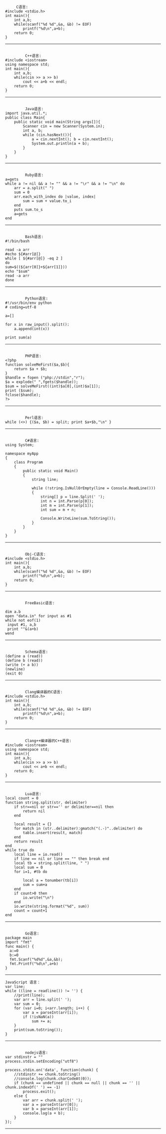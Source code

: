 ```
	 C语言:
#include <stdio.h>
int main(){
    int a,b;
    while(scanf("%d %d",&a, &b) != EOF)
        printf("%d\n",a+b);
	return 0;
}

```
------------------------------
```

		 C++语言:
#include <iostream>
using namespace std;
int main(){
    int a,b;
    while(cin >> a >> b)
        cout << a+b << endl;
	return 0;
}
```
------------------------------
```

		 Java语言:
import java.util.*;
public class Main{
	public static void main(String args[]){
		Scanner cin = new Scanner(System.in);
		int a, b;
		while (cin.hasNext()){
			a = cin.nextInt(); b = cin.nextInt();
			System.out.println(a + b);
		}
	}
}
```
------------------------------
```

		 Ruby语言:
a=gets
while a != nil && a != "" && a != "\r" && a != "\n" do
	arr = a.split(" ")
	sum = 0
	arr.each_with_index do |value, index|
		sum = sum + value.to_i
	end
	puts sum.to_s
	a=gets
end
```
------------------------------
```

		 Bash语言:
#!/bin/bash

read -a arr
#echo ${#arr[@]}
while [ ${#arr[@]} -eq 2 ]
do
sum=$((${arr[0]}+${arr[1]}))
echo "$sum"
read -a arr
done
```
------------------------------
```

		 Python语言:
#!/usr/bin/env python  
# coding=utf-8  
  
a=[]  
  
for x in raw_input().split():  
    a.append(int(x))  
  
print sum(a)
```
------------------------------
```

		 PHP语言:
<?php
function solveMeFirst($a,$b){
    return $a + $b;
}
$handle = fopen ("php://stdin","r");
$a = explode(" ",fgets($handle));
$sum = solveMeFirst((int)$a[0],(int)$a[1]);
print ($sum);
fclose($handle);
?>
```
------------------------------
```

		 Perl语言:
while (<>) {($a, $b) = split; print $a+$b,"\n" }
```
------------------------------
```

		 C#语言:
using System;

namespace myApp
{
    class Program
    {
        public static void Main()
        {
            string line;
            
            while (!string.IsNullOrEmpty(line = Console.ReadLine()))
            {
                string[] p = line.Split(' ');
                int n = int.Parse(p[0]);
                int m = int.Parse(p[1]);
                int sum = m + n;
                   
                Console.WriteLine(sum.ToString());
            }
        }
    }
}
```
------------------------------
```

		 Obj-C语言:
#include <stdio.h>
int main(){
    int a,b;
    while(scanf("%d %d",&a, &b) != EOF)
        printf("%d\n",a+b);
	return 0;
}
```
------------------------------
```

		 FreeBasic语言:

dim a.b
open "data.in" for input as #1
while not eof(1)
 input #1, a,b
 print ""&(a+b)
wend
```
------------------------------
```

		 Schema语言:
(define a (read))
(define b (read))
(write (+ a b))
(newline)
(exit 0)
```
------------------------------
```

		 Clang编译器的C语言:
#include <stdio.h>
int main(){
    int a,b;
    while(scanf("%d %d",&a, &b) != EOF)
        printf("%d\n",a+b);
	return 0;
}
```
------------------------------
```

		 Clang++编译器的C++语言:
#include <iostream>
using namespace std;
int main(){
    int a,b;
    while(cin >> a >> b)
        cout << a+b << endl;
	return 0;
}

```
------------------------------
```

		 Lua语言:
local count = 0
function string.split(str, delimiter)
	if str==nil or str=='' or delimiter==nil then
		return nil
	end
	
    local result = {}
    for match in (str..delimiter):gmatch("(.-)"..delimiter) do
        table.insert(result, match)
    end
    return result
end
while true do
	local line = io.read()
	if line == nil or line == "" then break end
	local tb = string.split(line, " ")
	local sum = 0
	for i=1, #tb do
		
		local a = tonumber(tb[i])
		sum = sum+a
	end
	if count>0 then
		io.write("\n")
	end
	io.write(string.format("%d", sum))
	count = count+1
end
```
------------------------------
```

		 Go语言:
package main
import "fmt"
func main() {
  a:=0
  b:=0
  fmt.Scanf("%d%d",&a,&b);
  fmt.Printf("%d\n",a+b)
}
```
------------------------------
```
JavaScript 语言：
var line;
while ((line = readline()) != '') {
	//print(line);
	var arr = line.split(' ');
	var sum = 0;
	for (var i=0; i<arr.length; i++) {
		var a = parseInt(arr[i]);
		if (!isNaN(a))
			sum += a;
	}
	print(sum.toString());
}

```
------------------------------
```

		 nodejs语言:
var stdinstr = ""
process.stdin.setEncoding("utf8")

process.stdin.on('data', function(chunk) {
	//stdinstr += chunk.toString()
	//console.log(chunk.charCodeAt(0));
	if (chunk == undefined || chunk == null || chunk == '' || chunk.indexOf(' ') == -1)
		process.exit();
	else {
		var arr = chunk.split(' ');
		var a = parseInt(arr[0]);
		var b = parseInt(arr[1]);
		console.log(a + b);
	}
});
```
------------------------------
